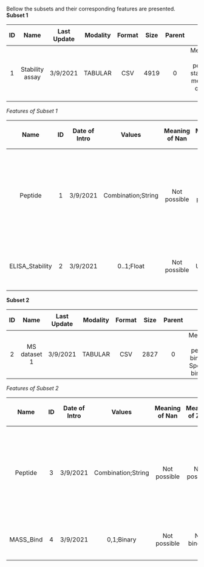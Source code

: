 


  
<style> th { padding: 7px;} .markdown-body { max-width:1400px} </style>

Bellow the subsets and their corresponding features are presented.  
**Subset 1**  
  

|ID|Name|Last Update|Modality|Format|Size|Parent|Purpose|Link|
| :---: | :---: | :---: | :---: | :---: | :---: | :---: | :---: | :---: |
|1|Stability assay|3/9/2021|TABULAR|CSV|4919|0|Measurements of peptide:MHC stability. ELISA measurement, quantitative labels.||
  
  
  
*Features of Subset 1*  

|Name|ID|Date of Intro|Values|Meaning of Nan|Meaning of Zero|Meaning of blankvoid|Parents|Unit|Definition|Purpose|Encoding|
| :---: | :---: | :---: | :---: | :---: | :---: | :---: | :---: | :---: | :---: | :---: | :---: |
|Peptide|1|3/9/2021|Combination;String|Not possible|Not possible|Not possible||None|Combination of amino acids making up the peptide.|Different combinations of amino acids yield different binding affinities; can we predict this based solely on any given combination?|None|
|ELISA_Stability|2|3/9/2021|0..1;Float|Not possible|Unstable|Not possible||None|A measure of MHC binding stability as determined by ELISA.|A measure of MHC binding stability as determined by ELISA.|None|
  
  
**Subset 2**  
  

|ID|Name|Last Update|Modality|Format|Size|Parent|Purpose|Link|
| :---: | :---: | :---: | :---: | :---: | :---: | :---: | :---: | :---: |
|2|MS dataset 1|3/9/2021|TABULAR|CSV|2827|0|Measurements of peptide:MHC binding. Mass Spectroscopy, binary labels.||
  
  
  
*Features of Subset 2*  

|Name|ID|Date of Intro|Values|Meaning of Nan|Meaning of Zero|Meaning of blankvoid|Parents|Unit|Definition|Purpose|Encoding|
| :---: | :---: | :---: | :---: | :---: | :---: | :---: | :---: | :---: | :---: | :---: | :---: |
|Peptide|3|3/9/2021|Combination;String|Not possible|Not possible|Not possible||None|Combination of amino acids making up the peptide.|Different combinations of amino acids yield different binding affinities; can we predict this based solely on any given combination?|None|
|MASS_Bind|4|3/9/2021|0,1;Binary|Not possible|No binding|Not possible||None|A YES/NO on whether binding is detected by Mass spec.|A YES/NO on whether binding is detected by Mass spec.|None|
  
